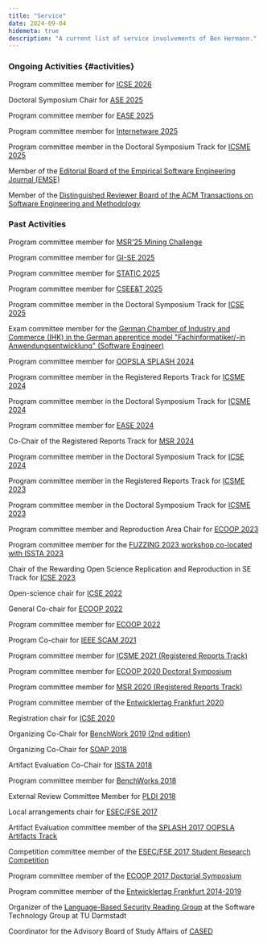 ```yaml
---
title: "Service"
date: 2024-09-04
hidemeta: true
description: "A current list of service involvements of Ben Hermann."
---
```


### Ongoing Activities {#activities}

Program committee member for [ICSE 2026](https://conf.researchr.org/committee/icse-2026/icse-2026-research-track-research-track)

Doctoral Symposium Chair for [ASE 2025](https://conf.researchr.org/committee/ase-2025/ase-2025-organizing-committee)

Program committee member for [EASE 2025](https://conf.researchr.org/committee/ease-2025/ease-2025-research-papers-program-committee)

Program committee member for [Internetware 2025](https://conf.researchr.org/committee/internetware-2025/internetware-2025-research-track-cuiyun-gao)

Program committee member in the Doctoral Symposium Track for [ICSME 2025](https://conf.researchr.org/committee/icsme-2025/icsme-2025-doctoral-symposium-program-committee)

Member of the [Editorial Board of the Empirical Software Engineering Journal (EMSE)](https://www.springer.com/journal/10664)

Member of the [Distinguished Reviewer Board of the ACM Transactions on Software Engineering and Methodology](https://dl.acm.org/journal/tosem/distinguished-reviewers-board)

### Past Activities

Program committee member for [MSR'25 Mining Challenge](https://2025.msrconf.org/committee/msr-2025-mining-challenge-mining-challenge---program-committee)

Program committee member for [GI-SE 2025](https://se2025.sdq.kastel.kit.edu/wissenschaftliche-beitrage/)

Program committee member for [STATIC 2025](https://conf.researchr.org/committee/icse-2025/static-2025-papers-program-committee)

Program committee member for [CSEE&T 2025](https://conf.researchr.org/committee/icse-2025/cseet-2025-papers-organization-committee)

Program committee member in the Doctoral Symposium Track for [ICSE
2025](https://conf.researchr.org/committee/icse-2025/icse-2025-doctoral-symposium-program-committee)

Exam committee member for the [German Chamber of Industry and Commerce
(IHK) in the German apprentice model "Fachinformatiker/-in
Anwendungsentwicklung" (Software
Engineer)](https://www.darmstadt.ihk.de/produktmarken/aus_und_weiterbildung_channel/pruefungen/PruefungeninderAusbildung/Berufe/Fachinformatiker/2550550)

Program committee member for [OOPSLA SPLASH
2024](https://2024.splashcon.org/committee/splash-2024-papers-review-committee)

Program committee member in the Registered Reports Track for [ICSME
2024](https://conf.researchr.org/committee/icsme-2024/icsme-2024-registered-reports-track-registered-reports-track---program-committee)

Program committee member in the Doctoral Symposium Track for [ICSME
2024](https://conf.researchr.org/committee/icsme-2024/icsme-2024-doctoral-symposium-track-doctoral-symposium-track---program-committee)

Program committee member for [EASE
2024](https://conf.researchr.org/committee/ease-2024/ease-2024-papers-program-committee)

Co-Chair of the Registered Reports Track for [MSR
2024](https://2024.msrconf.org/committee/msr-2024-organizing-committee)

Program committee member in the Doctoral Symposium Track for [ICSE
2024](https://conf.researchr.org/committee/icse-2024/icse-2024-doctoral-symposium-program-committee)

Program committee member in the Registered Reports Track for [ICSME
2023](https://conf.researchr.org/committee/icsme-2023/icsme-2023-registered-reports-track-registered-reports-track---program-committee)

Program committee member in the Doctoral Symposium Track for [ICSME
2023](https://conf.researchr.org/committee/icsme-2023/icsme-2023-doctoral-symposium-track-doctoral-symposium-track---program-committee)

Program committee member and Reproduction Area Chair for [ECOOP
2023](https://2023.ecoop.org/committee/ecoop-2023-research-papers-program-committee)

Program committee member for the [FUZZING 2023 workshop co-located with
ISSTA 2023](https://fuzzingworkshop.github.io/index.html#pc)

Chair of the Rewarding Open Science Replication and Reproduction in SE
Track for [ICSE
2023](https://conf.researchr.org/committee/icse-2023/rose-festival-rose)

Open-science chair for [ICSE
2022](https://conf.researchr.org/committee/icse-2022/icse-2022-organizing-committee)

General Co-chair for [ECOOP
2022](https://conf.researchr.org/committee/ecoop-2022/ecoop-2022-organizers)

Program committee member for [ECOOP
2022](https://conf.researchr.org/committee/ecoop-2022/ecoop-2022-papers-program-committee)

Program Co-chair for [IEEE SCAM
2021](http://www.ieee-scam.org/2021/#org)

Program committee member for [ICSME 2021 (Registered Reports
Track)](https://icsme2021.github.io/ProgramCommittee.html)

Program committee member for [ECOOP 2020 Doctoral
Symposium](https://2020.ecoop.org/committee/ecoop-2020-doctoral-symposium-program-committee)

Program committee member for [MSR 2020 (Registered Reports
Track)](https://2020.msrconf.org/committee/msr-2020-registered-reports-registered-reports-committee)

Program committee member of the [Entwicklertag Frankfurt
2020](http://www.entwicklertag.de/frankfurt/2019/)

Registration chair for [ICSE
2020](https://conf.researchr.org/committee/icse-2020/icse-2020-organizing-committee)

Organizing Co-Chair for [BenchWork 2019 (2nd
edition)](https://2019.ecoop.org/home/benchwork-2019)

Organizing Co-Chair for [SOAP
2018](https://conf.researchr.org/track/ecoop-issta-2018/SOAP-2018-papers)

Artifact Evaluation Co-Chair for [ISSTA
2018](http://conf.researchr.org/committee/issta-2018/issta-2018-artifacts-artifact-evaluation-committee)

Program committee member for [BenchWorks
2018](https://conf.researchr.org/track/ecoop-issta-2018/benchwork-2018-talks)

External Review Committee Member for [PLDI
2018](https://pldi18.sigplan.org/committee/pldi-2018-external-review-committee)

Local arrangements chair for [ESEC/FSE
2017](http://esec-fse17.uni-paderborn.de/organization.php)

Artifact Evaluation committee member of the [SPLASH 2017 OOPSLA
Artifacts
Track](http://2017.splashcon.org/track/splash-2017-OOPSLA-Artifacts)

Competition committee member of the [ESEC/FSE 2017 Student Research
Competition](http://esec-fse17.uni-paderborn.de/call_competition.php)

Program committee member of the [ECOOP 2017 Doctorial
Symposium](http://2017.ecoop.org/committee/ecoop-2017-doctoral-symposium-program-committee)

Program committee member of the [Entwicklertag Frankfurt
2014-2019](http://www.entwicklertag.de/frankfurt/2018/)

Organizer of the [Language-Based Security Reading Group](langsecrg.html)
at the Software Technology Group at TU Darmstadt

Coordinator for the Advisory Board of Study Affairs of
[CASED](http://www.cased.de)